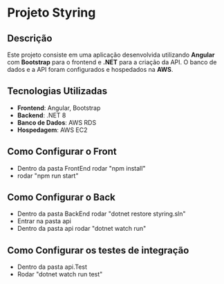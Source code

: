 # Projeto Styring

## Descrição

Este projeto consiste em uma aplicação desenvolvida utilizando **Angular** com **Bootstrap** para o frontend e **.NET** para a criação da API. O banco de dados e a API foram configurados e hospedados na **AWS**.

## Tecnologias Utilizadas

- **Frontend**: Angular, Bootstrap
- **Backend**: .NET 8
- **Banco de Dados**: AWS RDS
- **Hospedagem**: AWS EC2

## Como Configurar o Front

- Dentro da pasta FrontEnd rodar "npm install"
- rodar "npm run start"

## Como Configurar o Back

- Dentro da pasta BackEnd rodar "dotnet restore styring.sln"
- Entrar na pasta api
- Dentro da pasta api rodar "dotnet watch run"

## Como Configurar os testes de integração

- Dentro da pasta api.Test
- Rodar "dotnet watch run test"
